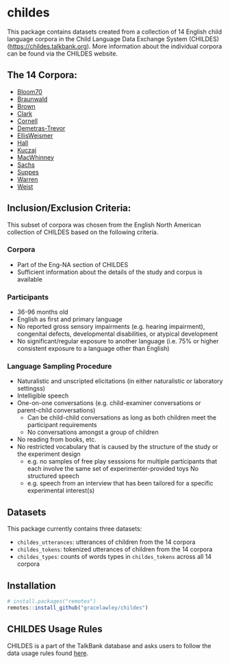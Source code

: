 # childes

This package contains datasets created from a collection of 14 English child language corpora in the Child Language Data Exchange System (CHILDES) (https://childes.talkbank.org). More information about the individual corpora can be found via the CHILDES website.

## The 14 Corpora:

* [Bloom70](https://childes.talkbank.org/access/Eng-NA/Bloom70.html)
* [Braunwald](https://childes.talkbank.org/access/Eng-NA/Braunwald.html)
* [Brown](https://childes.talkbank.org/access/Eng-NA/Brown.html)
* [Clark](https://childes.talkbank.org/access/Eng-NA/Clark.html)
* [Cornell](https://childes.talkbank.org/access/Eng-NA/Cornell.html)
* [Demetras-Trevor](https://childes.talkbank.org/access/Eng-NA/Demetras1.html)
* [EllisWeismer](https://childes.talkbank.org/access/Clinical-MOR/EllisWeismer.html)
* [Hall](https://childes.talkbank.org/access/Eng-NA/Hall.html)
* [Kuczaj](https://childes.talkbank.org/access/Eng-NA/Kuczaj.html)
* [MacWhinney](https://childes.talkbank.org/access/Eng-NA/MacWhinney.html)
* [Sachs](https://childes.talkbank.org/access/Eng-NA/Sachs.html)
* [Suppes](https://childes.talkbank.org/access/Eng-NA/Suppes.html)
* [Warren](https://childes.talkbank.org/access/Eng-NA/Warren.html)
* [Weist](https://childes.talkbank.org/access/Eng-NA/Weist.html)


## Inclusion/Exclusion Criteria:

This subset of corpora was chosen from the English North American collection of CHILDES based on the following criteria.

### Corpora

* Part of the Eng-NA section of CHILDES
* Sufficient information about the details of the study and corpus is available

### Participants

* 36-96 months old
* English as first and primary language
* No reported gross sensory impairments (e.g. hearing impairment), congenital defects, developmental disabilities, or atypical development
* No significant/regular exposure to another language (i.e. 75% or higher consistent exposure to a language other than English)

### Language Sampling Procedure

* Naturalistic and unscripted elicitations (in either naturalistic or laboratory settingss)
* Intelligible speech
* One-on-one conversations (e.g. child-examiner conversations or parent-child conversations)
  + Can be child-child conversations as long as both children meet the participant requirements
  + No conversations amongst a group of children
* No reading from books, etc.
* No restricted vocabulary that is caused by the structure of the study or the experiment design
  + e.g. no samples of free play sesssions for multiple participants that each involve the same set of experimenter-provided toys
No structured speech
  + e.g. speech from an interview that has been tailored for a specific experimental interest(s)


## Datasets

This package currently contains three datasets:

* `childes_utterances`: utterances of children from the 14 corpora
* `childes_tokens`: tokenized utterances of children from the 14 corpora
* `childes_types`: counts of words types in `childes_tokens` across all 14 corpora


## Installation

``` r
# install.packages("remotes")
remotes::install_github("gracelawley/childes")
```

## CHILDES Usage Rules

CHILDES is a part of the TalkBank database and asks users to follow the data usage rules found [here](https://talkbank.org/share/rules.html).
